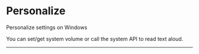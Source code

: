 # Personalize
Personalize settings on Windows

You can set/get system volume or call the system API to read text aloud.

- - -
